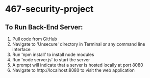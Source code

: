 # 467-security-project
## To Run Back-End Server:

1. Pull code from GitHub
2. Navigate to 'Unsecure' directory in Terminal or any command line interface
3. Run 'npm install' to install node modules
4. Run 'node server.js' to start the server
5. A prompt will indicate that a server is hosted locally at port 8080
6. Navigate to http://localhost:8080 to visit the web application

